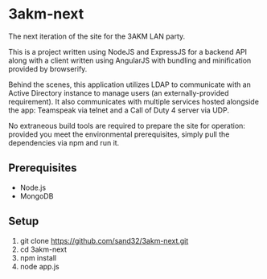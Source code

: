3akm-next
=========

The next iteration of the site for the 3AKM LAN party.

This is a project written using NodeJS and ExpressJS for a backend API along with a client written using AngularJS with bundling and minification provided by browserify.

Behind the scenes, this application utilizes LDAP to communicate with an Active Directory instance to manage users (an externally-provided requirement). It also communicates with multiple services hosted alongside the app: Teamspeak via telnet and a Call of Duty 4 server via UDP.

No extraneous build tools are required to prepare the site for operation: provided you meet the environmental prerequisites, simply pull the dependencies via npm and run it.

Prerequisites
-------------
* Node.js
* MongoDB

Setup
-----
1. git clone https://github.com/sand32/3akm-next.git
2. cd 3akm-next
3. npm install
4. node app.js
